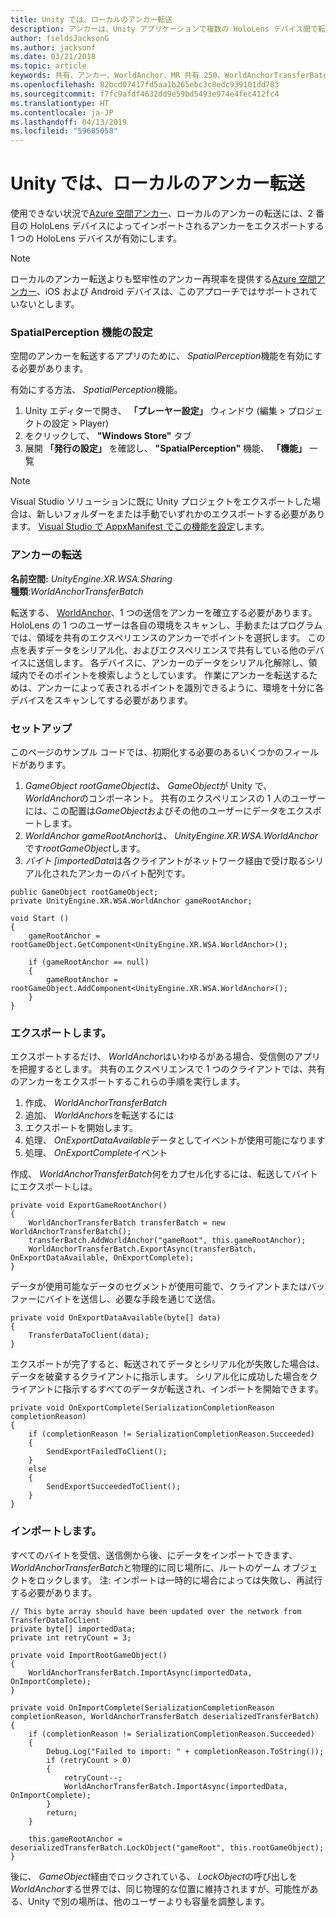 ```yaml
---
title: Unity では、ローカルのアンカー転送
description: アンカーは、Unity アプリケーションで複数の HoloLens デバイス間で転送します。
author: fieldsJacksonG
ms.author: jacksonf
ms.date: 03/21/2018
ms.topic: article
keywords: 共有、アンカー、WorldAnchor、MR 共有 250、WorldAnchorTransferBatch、SpatialPerception、転送、ローカルのアンカーの転送、アンカーのエクスポート、アンカーのインポート
ms.openlocfilehash: 82bcd07417fd5aa1b265ebc3c8edc939101dd783
ms.sourcegitcommit: f7fc9afdf4632dd9e59bd5493e974e4fec412fc4
ms.translationtype: HT
ms.contentlocale: ja-JP
ms.lasthandoff: 04/13/2019
ms.locfileid: "59605058"
---
```

# <a name="local-anchor-transfers-in-unity"></a>Unity では、ローカルのアンカー転送

使用できない状況で<a href="https://docs.microsoft.com/azure/spatial-anchors" target="_blank">Azure 空間アンカー</a>、ローカルのアンカーの転送には、2 番目の HoloLens デバイスによってインポートされるアンカーをエクスポートする 1 つの HoloLens デバイスが有効にします。

>[!NOTE]
>ローカルのアンカー転送よりも堅牢性のアンカー再現率を提供する<a href="https://docs.microsoft.com/azure/spatial-anchors" target="_blank">Azure 空間アンカー</a>、iOS および Android デバイスは、このアプローチではサポートされていないとします。

### <a name="setting-the-spatialperception-capability"></a>SpatialPerception 機能の設定

空間のアンカーを転送するアプリのために、 *SpatialPerception*機能を有効にする必要があります。

有効にする方法、 *SpatialPerception*機能。
1. Unity エディターで開き、 **「プレーヤー設定」** ウィンドウ (編集 > プロジェクトの設定 > Player)
2. をクリックして、 **"Windows Store"**  タブ
3. 展開 **「発行の設定」** を確認し、 **"SpatialPerception"** 機能、 **「機能」** 一覧

>[!NOTE]
>Visual Studio ソリューションに既に Unity プロジェクトをエクスポートした場合は、新しいフォルダーをまたは手動でいずれかのエクスポートする必要があります。 [Visual Studio で AppxManifest でこの機能を設定](local-anchor-transfers-in-directx.md#set-up-your-app-to-use-the-spatialperception-capability)します。

### <a name="anchor-transfer"></a>アンカーの転送

**名前空間:**  *UnityEngine.XR.WSA.Sharing*<br>
**種類**:*WorldAnchorTransferBatch*

転送する、 [WorldAnchor](coordinate-systems-in-unity.md)、1 つの送信をアンカーを確立する必要があります。 HoloLens の 1 つのユーザーは各自の環境をスキャンし、手動またはプログラムでは、領域を共有のエクスペリエンスのアンカーでポイントを選択します。 この点を表すデータをシリアル化、およびエクスペリエンスで共有している他のデバイスに送信します。 各デバイスに、アンカーのデータをシリアル化解除し、領域内でそのポイントを検索しようとしています。 作業にアンカーを転送するためは、アンカーによって表されるポイントを識別できるように、環境を十分に各デバイスをスキャンしてする必要があります。

### <a name="setup"></a>セットアップ

このページのサンプル コードでは、初期化する必要のあるいくつかのフィールドがあります。
1. *GameObject rootGameObject*は、 *GameObject*が Unity で、 *WorldAnchor*のコンポーネント。 共有のエクスペリエンスの 1 人のユーザーには、この配置は*GameObject*およびその他のユーザーにデータをエクスポートします。
2. *WorldAnchor gameRootAnchor*は、 *UnityEngine.XR.WSA.WorldAnchor*です*rootGameObject*します。
3. *バイト [importedData*は各クライアントがネットワーク経由で受け取るシリアル化されたアンカーのバイト配列です。

```
public GameObject rootGameObject;
private UnityEngine.XR.WSA.WorldAnchor gameRootAnchor;

void Start ()
{
    gameRootAnchor = rootGameObject.GetComponent<UnityEngine.XR.WSA.WorldAnchor>();

    if (gameRootAnchor == null)
    {
        gameRootAnchor = rootGameObject.AddComponent<UnityEngine.XR.WSA.WorldAnchor>();
    }
}
```

### <a name="exporting"></a>エクスポートします。

エクスポートするだけ、 *WorldAnchor*はいわゆるがある場合、受信側のアプリを把握するとします。 共有のエクスペリエンスで 1 つのクライアントでは、共有のアンカーをエクスポートするこれらの手順を実行します。
1. 作成、 *WorldAnchorTransferBatch*
2. 追加、 *WorldAnchors*を転送するには
3. エクスポートを開始します。
4. 処理、 *OnExportDataAvailable*データとしてイベントが使用可能になります
5. 処理、 *OnExportComplete*イベント

作成、 *WorldAnchorTransferBatch*何をカプセル化するには、転送してバイトにエクスポートしは。

```
private void ExportGameRootAnchor()
{
    WorldAnchorTransferBatch transferBatch = new WorldAnchorTransferBatch();
    transferBatch.AddWorldAnchor("gameRoot", this.gameRootAnchor);
    WorldAnchorTransferBatch.ExportAsync(transferBatch, OnExportDataAvailable, OnExportComplete);
}
```

データが使用可能なデータのセグメントが使用可能で、クライアントまたはバッファーにバイトを送信し、必要な手段を通じて送信。

```
private void OnExportDataAvailable(byte[] data)
{
    TransferDataToClient(data);
}
```

エクスポートが完了すると、転送されてデータとシリアル化が失敗した場合は、データを破棄するクライアントに指示します。 シリアル化に成功した場合をクライアントに指示するすべてのデータが転送され、インポートを開始できます。

```
private void OnExportComplete(SerializationCompletionReason completionReason)
{
    if (completionReason != SerializationCompletionReason.Succeeded)
    {
        SendExportFailedToClient();
    }
    else
    {
        SendExportSucceededToClient();
    }
}
```

### <a name="importing"></a>インポートします。

すべてのバイトを受信、送信側から後、にデータをインポートできます、 *WorldAnchorTransferBatch*と物理的に同じ場所に、ルートのゲーム オブジェクトをロックします。 注: インポートは一時的に場合によっては失敗し、再試行する必要があります。

```
// This byte array should have been updated over the network from TransferDataToClient
private byte[] importedData;
private int retryCount = 3;

private void ImportRootGameObject()
{
    WorldAnchorTransferBatch.ImportAsync(importedData, OnImportComplete);
}

private void OnImportComplete(SerializationCompletionReason completionReason, WorldAnchorTransferBatch deserializedTransferBatch)
{
    if (completionReason != SerializationCompletionReason.Succeeded)
    {
        Debug.Log("Failed to import: " + completionReason.ToString());
        if (retryCount > 0)
        {
            retryCount--;
            WorldAnchorTransferBatch.ImportAsync(importedData, OnImportComplete);
        }
        return;
    }

    this.gameRootAnchor = deserializedTransferBatch.LockObject("gameRoot", this.rootGameObject);
}
```

後に、 *GameObject*経由でロックされている、 *LockObject*の呼び出しを*WorldAnchor*する世界では、同じ物理的な位置に維持されますが、可能性がある、Unity で別の場所は、他のユーザーよりも容量を調整します。

